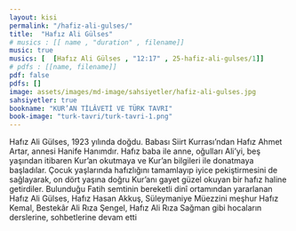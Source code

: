 ```yaml
---
layout: kisi
permalink: "/hafiz-ali-gulses/"
title:  "Hafız Ali Gülses"
# musics : [[ name , "duration" , filename]]
music: true
musics: [  [Hafız Ali Gülses , "12:17" , 25-hafiz-ali-gulses/1]]
# pdfs : [[name, filename]]
pdf: false
pdfs: []
image: assets/images/md-image/sahsiyetler/hafiz-ali-gulses.jpg
sahsiyetler: true
bookname: "KUR’AN TİLÂVETİ VE TÜRK TAVRI"
book-image: "turk-tavri/turk-tavri-1.png"
---
```


Hafız Ali Gülses, 1923 yılında doğdu. Babası Siirt Kurrası’ndan Hafız Ahmet Artar, annesi Hanife Hanımdır. 
Hafız baba ile anne, oğulları Ali’yi, beş yaşından itibaren Kur’an okutmaya ve Kur’an bilgileri ile donatmaya başladılar. Çocuk yaşlarında hafızlığını tamamlayıp iyice pekiştirmesini de sağlayarak, on dört yaşına doğru Kur’anı gayet güzel okuyan bir hafız haline getirdiler.
Bulunduğu Fatih semtinin bereketli dinî ortamından yararlanan Hafız Ali Gülses, Hafız Hasan Akkuş, Süleymaniye Müezzini meşhur Hafız Kemal, Bestekâr Ali Rıza Şengel, Hafız Ali Rıza Sağman gibi hocaların derslerine, sohbetlerine devam etti 
